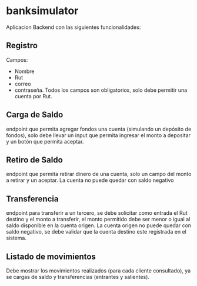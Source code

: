 # banksimulator
Aplicacion Backend con las siguientes funcionalidades:

## Registro
Campos:
- Nombre
- Rut
- correo
- contraseña.
Todos los campos son obligatorios, solo debe permitir una cuenta
    por Rut.

## Carga de Saldo
endpoint que permita agregar fondos una cuenta (simulando un depósito de fondos), solo debe
llevar un input que permita ingresar el monto a depositar y un botón que permita aceptar.

## Retiro de Saldo
endpoint que permita retirar dinero de una cuenta, solo un campo del monto a retirar y un aceptar.
La cuenta no puede quedar con saldo negativo

## Transferencia
endpoint para transferir a un tercero, se debe solicitar como entrada el Rut destino y el monto a
transferir, el monto permitido debe ser menor o igual al saldo disponible en la cuenta origen. La
cuenta origen no puede quedar con saldo negativo, se debe validar que la cuenta destino este
registrada en el sistema.

## Listado de movimientos
Debe mostrar los movimientos realizados (para cada cliente consultado), ya se cargas de saldo y
transferencias (entrantes y salientes).


